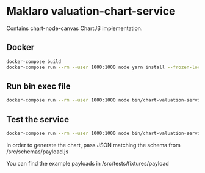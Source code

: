 # Maklaro valuation-chart-service

Contains chart-node-canvas ChartJS implementation.

## Docker

```bash
docker-compose build
docker-compose run --rm --user 1000:1000 node yarn install --frozen-lockfile
```

## Run bin exec file

```bash
docker-compose run --rm --user 1000:1000 node bin/chart-valuation-service [json]
```

## Test the service

```bash
docker-compose run --rm --user 1000:1000 node bin/chart-valuation-service < tests/fixtures/payloads/one_line.json > chart.png
```

In order to generate the chart, pass JSON matching the schema from /src/schemas/payload.js

You can find the example payloads in /src/tests/fixtures/payload
